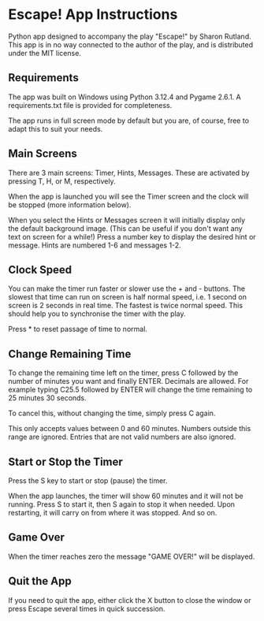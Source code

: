 # Escape! App Instructions

Python app designed to accompany the play "Escape!" by Sharon Rutland. This app is in no way connected to the author of the play, and is distributed under the MIT license.

## Requirements

The app was built on Windows using Python 3.12.4 and Pygame 2.6.1. A requirements.txt file is provided for completeness.

The app runs in full screen mode by default but you are, of course, free to adapt this to suit your needs.

## Main Screens

There are 3 main screens: Timer, Hints, Messages. These are activated by pressing T, H, or M, respectively.

When the app is launched you will see the Timer screen and the clock will be stopped (more information below).

When you select the Hints or Messages screen it will initially display only the default background image. (This can be useful if you don't want any text on screen for a while!) Press a number key to display the desired hint or message. Hints are numbered 1-6 and messages 1-2.

## Clock Speed

You can make the timer run faster or slower use the + and - buttons. The slowest that time can run on screen is half normal speed, i.e. 1 second on screen is 2 seconds in real time. The fastest is twice normal speed. This should help you to synchronise the timer with the play.

Press \* to reset passage of time to normal.

## Change Remaining Time

To change the remaining time left on the timer, press C followed by the number of minutes you want and finally ENTER. Decimals are allowed. For example typing C25.5 followed by ENTER will change the time remaining to 25 minutes 30 seconds.

To cancel this, without changing the time, simply press C again.

This only accepts values between 0 and 60 minutes. Numbers outside this range are ignored. Entries that are not valid numbers are also ignored.

## Start or Stop the Timer

Press the S key to start or stop (pause) the timer.

When the app launches, the timer will show 60 minutes and it will not be running. Press S to start it, then S again to stop it when needed. Upon restarting, it will carry on from where it was stopped. And so on.

## Game Over

When the timer reaches zero the message "GAME OVER!" will be displayed.

## Quit the App

If you need to quit the app, either click the X button to close the window or press Escape several times in quick succession.
